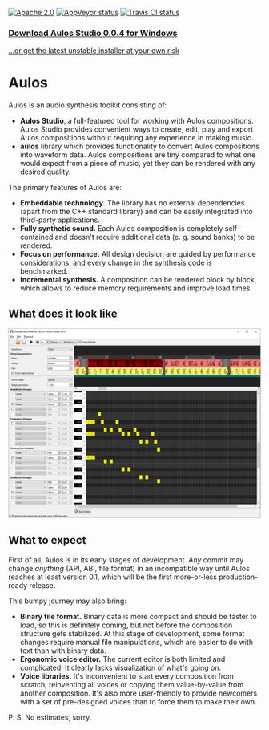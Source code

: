 [![Apache 2.0](https://img.shields.io/badge/License-Apache%202.0-blue.svg)](LICENSE)
[![AppVeyor status](https://ci.appveyor.com/api/projects/status/kha9y50o39k3uscu?svg=true)](https://ci.appveyor.com/project/blagodarin/aulos)
[![Travis CI status](https://travis-ci.org/blagodarin/aulos.svg?branch=master)](https://travis-ci.org/github/blagodarin/aulos)


### [Download Aulos Studio 0.0.4 for Windows](https://ci.appveyor.com/api/buildjobs/txbqfgac7fq74fjs/artifacts/AulosStudio-0.0.4.exe)

[...or get the latest unstable installer at your own risk](https://ci.appveyor.com/api/projects/blagodarin/aulos/artifacts/AulosStudio-0.0.4-unstable.exe?branch=master&job=Environment%3A%20CONFIG%3DRelease%2C%20ARCH%3Damd64%2C%20QTDIR%3DC%3A%5CQt%5C5.13.2%5Cmsvc2017_64%2C%20INSTALLER%3DON)


# Aulos

Aulos is an audio synthesis toolkit consisting of:
* **Aulos Studio**, a full-featured tool for working with Aulos compositions.
  Aulos Studio provides convenient ways to create, edit, play and export Aulos compositions
  without requiring any experience in making music.
* **aulos** library which provides functionality to convert Aulos compositions into waveform data.
  Aulos compositions are tiny compared to what one would expect from a piece of music,
  yet they can be rendered with any desired quality.

The primary features of Aulos are:
* **Embeddable technology.** The library has no external dependencies (apart from
  the C++ standard library) and can be easily integrated into third-party applications.
* **Fully synthetic sound.** Each Aulos composition is completely self-contained
  and doesn't require additional data (e. g. sound banks) to be rendered.
* **Focus on performance.** All design decision are guided by performance considerations,
  and every change in the synthesis code is benchmarked.
* **Incremental synthesis.** A composition can be rendered block by block,
  which allows to reduce memory requirements and improve load times.


## What does it look like

![Screenshot of Aulos Studio](studio/screenshot.png)


## What to expect

First of all, Aulos is in its early stages of development. *Any* commit may change *anything*
(API, ABI, file format) in an incompatible way until Aulos reaches at least version 0.1,
which will be the first more-or-less production-ready release.

This bumpy journey may also bring:
* **Binary file format.** Binary data is more compact and should be faster to load,
  so this is definitely coming, but not before the composition structure gets stabilized.
  At this stage of development, some format changes require manual file manipulations,
  which are easier to do with text than with binary data.
* **Ergonomic voice editor.** The current editor is both limited and complicated.
  It clearly lacks visualization of what's going on.
* **Voice libraries.** It's inconvenient to start every composition from scratch,
  reinventing all voices or copying them value-by-value from another composition.
  It's also more user-friendly to provide newcomers with a set of pre-designed
  voices than to force them to make their own.

P. S. No estimates, sorry.
